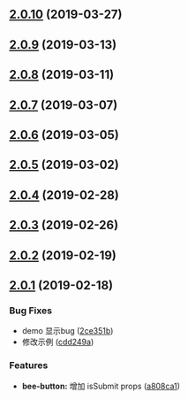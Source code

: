<a name="2.0.10"></a>
## [2.0.10](https://github.com/tinper-bee/button/compare/v2.0.9...v2.0.10) (2019-03-27)



<a name="2.0.9"></a>
## [2.0.9](https://github.com/tinper-bee/button/compare/v2.0.8...v2.0.9) (2019-03-13)



<a name="2.0.8"></a>
## [2.0.8](https://github.com/tinper-bee/button/compare/v2.0.7...v2.0.8) (2019-03-11)



<a name="2.0.7"></a>
## [2.0.7](https://github.com/tinper-bee/button/compare/v2.0.6...v2.0.7) (2019-03-07)



<a name="2.0.6"></a>
## [2.0.6](https://github.com/tinper-bee/button/compare/v2.0.5...v2.0.6) (2019-03-05)



<a name="2.0.5"></a>
## [2.0.5](https://github.com/tinper-bee/button/compare/v2.0.4...v2.0.5) (2019-03-02)



<a name="2.0.4"></a>
## [2.0.4](https://github.com/tinper-bee/button/compare/v2.0.3...v2.0.4) (2019-02-28)



<a name="2.0.3"></a>
## [2.0.3](https://github.com/tinper-bee/button/compare/v2.0.2...v2.0.3) (2019-02-26)



<a name="2.0.2"></a>
## [2.0.2](https://github.com/tinper-bee/button/compare/v2.0.1...v2.0.2) (2019-02-19)



<a name="2.0.1"></a>
## [2.0.1](https://github.com/tinper-bee/button/compare/a808ca1...v2.0.1) (2019-02-18)


### Bug Fixes

* demo 显示bug ([2ce351b](https://github.com/tinper-bee/button/commit/2ce351b))
* 修改示例 ([cdd249a](https://github.com/tinper-bee/button/commit/cdd249a))


### Features

* **bee-button:** 增加 isSubmit props ([a808ca1](https://github.com/tinper-bee/button/commit/a808ca1))



